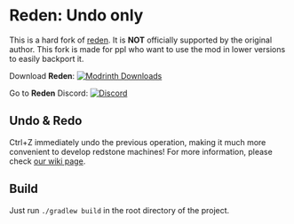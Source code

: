 # Reden: Undo only

This is a hard fork of [reden](https://github.com/zly2006/reden-is-what-we-made).
It is **NOT** officially supported by the original author.
This fork is made for ppl who want to use the mod in lower versions to easily backport it.

Download **Reden**: [![Modrinth Downloads](https://img.shields.io/modrinth/dt/reden?style=flat-square&label=Modrinth)](https://modrinth.com/mod/reden)

Go to **Reden** Discord: [![Discord](https://img.shields.io/discord/1140304794976792707?logo=discord&label=discord)](https://discord.gg/fCxmEyFgAd)

## Undo & Redo

Ctrl+Z immediately undo the previous operation, making it much more convenient to develop redstone machines!
For more information, please check [our wiki page](https://wiki.redenmc.com/Undo-and-Redo).

## Build

Just run `./gradlew build` in the root directory of the project.

